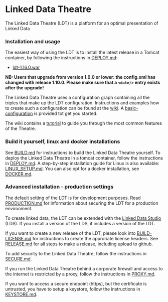 # Linked Data Theatre
The Linked Data Theatre (LDT) is a platform for an optimal presentation of Linked Data

### Installation and usage
The easiest way of using the LDT is to install the latest release in a Tomcat container, by following the instructions in [DEPLOY.md](docs/DEPLOY.md): 

- [ldt-1.16.0.war](https://github.com/architolk/Linked-Data-Theatre/releases/download/v1.16.0/ldt-1.16.0.war "ldt-1.16.0.war")

**NB: Users that upgrade from version 1.9.0 or lower: the config.xml has changed with release 1.10.0. Please make sure that a `<date/>` entry exists after the upgrade!**

The Linked Data Theatre uses a configuration graph containing all the triples that make up the LDT configuration. Instructions and examples how to create such a configuration can be found at the [wiki](https://github.com/architolk/Linked-Data-Theatre/wiki). A [basic-configuration](basic-configuration.ttl) is provided tot get you started.

The wiki contains a [tutorial](https://github.com/architolk/Linked-Data-Theatre/wiki/Tutorial) to guide you through the most common features of the Theatre.

### Build it yourself, linux and docker installations
See [BUILD.md](BUILD.md) for instructions to build the Linked Data Theatre yourself. To deploy the Linked Data Theatre in a tomcat container, follow the instructions in [DEPLOY.md](docs/DEPLOY.md). A step-by-step installation guide for Linux is also available: [LINUX_SETUP.md](docs/LINUX_SETUP.md). You can also opt for a docker installation, see [DOCKER.md](docs/DOCKER.md).

### Advanced installation - production settings
The default setting of the LDT is for development purposes. Read [PRODUCTION.md](docs/PRODUCTION.md) for information about securing the LDT for a production environment.

To create linked data, the LDT can be extended with the [Linked Data Studio](https://github.com/architolk/Linked-Data-Studio) (LDS). If you install a version of the LDS, it includes a version of the LDT.

If you want to create a new release of the LDT, please look into [BUILD-LICENSE.md](docs/BUILD-LICENSE.md) for instructions to create the approriate license headers. See [RELEASE.md](docs/RELEASE.md) for all steps to make a release, including upload to github.

To add security to the Linked Data Theatre, follow the instructions in [SECURE.md](docs/SECURE.md).

If you run the Linked Data Theatre behind a corporate firewall and access to the internet is restricted by a proxy, follow the instructions in [PROXY.md](docs/PROXY.md).

If you want to access a secure endpoint (https), but the certificate is untrusted, you have to setup a keystore, follow the instructions in [KEYSTORE.md](docs/KEYSTORE.md).
